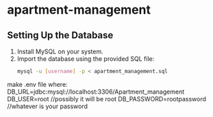 # apartment-management
## Setting Up the Database

1. Install MySQL on your system.
2. Import the database using the provided SQL file:
   ```bash
   mysql -u [username] -p < apartment_management.sql

make .env file where:
DB_URL=jdbc:mysql://localhost:3306/Apartment_management
DB_USER=root //possibly it will be root
DB_PASSWORD=rootpassword //whatever is your password
